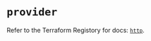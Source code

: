 # `provider`

Refer to the Terraform Registory for docs: [`http`](https://registry.terraform.io/providers/hashicorp/http/3.4.0/docs).
